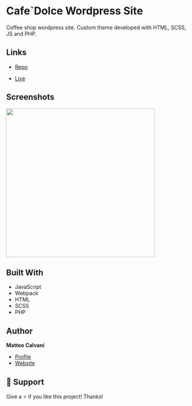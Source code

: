 # Cafe`Dolce Wordpress Site

<p>Coffee shop wordpress site. Custom theme developed with HTML, SCSS, JS and PHP.</p>

## Links

- [Repo](https://github.com/1987mat/Cafe_Dolce 'Repo')

- [Live](https://www.cafedolce.org 'Live View')

## Screenshots

<img src="https://user-images.githubusercontent.com/64235918/198387013-94a4f329-638d-4d94-b7e9-bd366f8b0fcb.png" width="400"/>

## Built With

- JavaScript
- Webpack
- HTML
- SCSS
- PHP

## Author

**Matteo Calvani**

- [Profile](https://github.com/1987mat 'Matteo Calvani')
- [Website]("Welcome")

## 🤝 Support

Give a ⭐️ if you like this project! Thanks!
